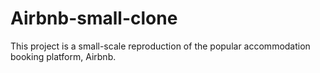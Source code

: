 # Airbnb-small-clone
This project is a small-scale reproduction of the popular accommodation booking platform, Airbnb.
